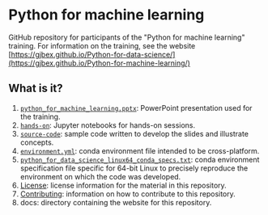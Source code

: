 # Python for machine learning

GitHub repository for participants of the "Python for machine learning" training.
For information on the training, see the website
[https://gjbex.github.io/Python-for-data-science/](https://gjbex.github.io/Python-for-machine-learning/)


## What is it?

1. [`python_for_machine_learning.pptx`](python_for_machine_learning.pptx): PowerPoint
   presentation used for the training.
1. [`hands-on`](hands-on): Jupyter notebooks for hands-on sessions.
1. [`source-code`](source-code): sample code written to develop the slides and
   illustrate concepts.
1. [`environment.yml`](environment.yml): conda environment file intended to be
   cross-platform.
1. [`python_for_data_science_linux64_conda_specs.txt`](python_for_data_science_linux64_conda_specs.txt):
   conda environment specification file specific for 64-bit Linux to precisely
   reproduce the environment on which the code was developed.
1. [License](LICENSE): license information for the material in this repository.
1. [Contributing](CONTRIBUTING.md): information on how to contribute to this
   repository.
1. docs: directory containing the website for this repository.
